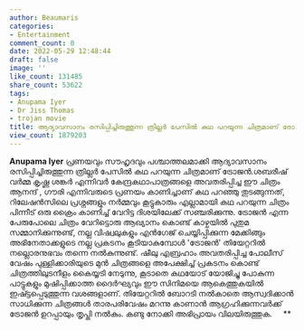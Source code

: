 ```yaml
---
author: Beaumaris
categories:
- Entertainment
comment_count: 0
date: 2022-05-29 12:48:44
draft: false
image: ''
like_count: 131485
share_count: 53622
tags:
- Anupama Iyer
- Dr Jiss Thomas
- trojan movie
title: ആദ്യാവസാനം രസിപ്പിച്ചിരുത്തുന്ന ത്രില്ലർ പേസിൽ കഥ പറയുന്ന ചിത്രമാണ് ട്രോജൻ
view_count: 1879203
---
```


**Anupama Iyer** പ്രണയവും സൗഹൃദവും പശ്ചാത്തലമാക്കി ആദ്യാവസാനം രസിപ്പിച്ചിരുത്തുന്ന ത്രില്ലർ പേസിൽ കഥ പറയുന്ന ചിത്രമാണ് ട്രോജൻ.ശബരീഷ് വർമ്മ കൃഷ്ണ ശങ്കർ എന്നിവർ കേന്ദ്രകഥാപാത്രങ്ങളെ അവതരിപ്പിച്ച ഈ ചിത്രം ആനന്ദ് , ഗൗരി എന്നിവരുടെ പ്രണയം കാണിച്ചാണ് കഥ പറഞ്ഞു തുടങ്ങുന്നത്, റിലേഷൻസിലെ പ്രശ്നങ്ങളും നർമ്മവും കൂട്ടുകാരും എല്ലാമായി കഥ പറയുന്ന ചിത്രം പിന്നീട് ഒരു ക്രൈം കാണിച്ച് വേറിട്ട ദിശയിലേക്ക് സഞ്ചരിക്കുന്നു. ട്രോജൻ എന്ന പേരുപോലെ ചിത്രം വേറിട്ടൊരു ആഖ്യാനം കൊണ്ട് കാഴ്ചയിൽ പുതുമ സമ്മാനിക്കുന്നുണ്ട്, നല്ല വിഷ്വലുകളും എൻഗേജ് ചെയ്യിപ്പിക്കുന്ന മേക്കിങ്ങും അഭിനേതാക്കളുടെ നല്ല പ്രകടനം കൂടിയാകുമ്പോൾ 'ട്രോജൻ' തിയേറ്ററിൽ നല്ലൊരനുഭവം തന്നെ നൽകുന്നുണ്ട്. ഷീലു എബ്രഹാം അവതരിപ്പിച്ച പോലീസ് വേഷം പുള്ളിക്കാരിയുടെ മുൻ ചിത്രങ്ങളെ അപേക്ഷിച്ച് പ്രകടനം കൊണ്ട് ചിത്രത്തിലുടനീളം കൈയ്യടി നേടുന്നു, കൂടാതെ കഥയോട് യോജിച്ചു പോകുന്ന പാട്ടുകളും മുഷിപ്പിക്കാത്ത ദൈർഘ്യവും ഈ സിനിമയെ ആകെത്തുകയിൽ ഇഷ്ട്ടപ്പെടുത്തുന്ന വശങ്ങളാണ്. തിയേറ്ററിൽ ബോറടി നൽകാതെ ആസ്വദിക്കാൻ സാധിക്കുന്ന ചിത്രങ്ങൾ താരപരിവേഷം മറന്നു കാണാൻ ആഗ്രഹിക്കുന്നവർക്ക് ട്രോജൻ ഉറപ്പായും തൃപ്തി നൽകും. കണ്ടു നോക്കി അഭിപ്രായം വിലയിരുത്തുക. &nbsp; &nbsp; ** &nbsp;